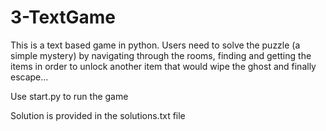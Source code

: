 # 3-TextGame

This is  a text based game in python. Users need to solve the puzzle (a simple mystery) by navigating through the rooms, finding and getting the items in order to unlock another item that would wipe the ghost and finally escape...

Use start.py to run the game

Solution is provided in the solutions.txt file
